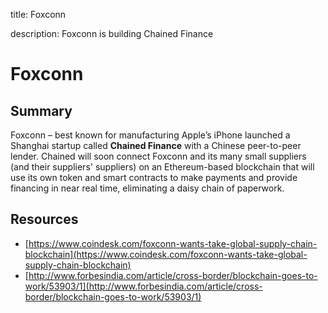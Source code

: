 title: Foxconn

description: Foxconn is building Chained Finance

# Foxconn

## Summary
Foxconn – best known for manufacturing Apple’s iPhone launched a Shanghai startup called **Chained Finance** with a Chinese peer-to-peer lender. Chained will soon connect Foxconn and its many small suppliers (and their suppliers' suppliers) on an Ethereum-based blockchain that will use its own token and smart contracts to make payments and provide financing in near real time, eliminating a daisy chain of paperwork. 

## Resources

* [https://www.coindesk.com/foxconn-wants-take-global-supply-chain-blockchain](https://www.coindesk.com/foxconn-wants-take-global-supply-chain-blockchain)
* [http://www.forbesindia.com/article/cross-border/blockchain-goes-to-work/53903/1](http://www.forbesindia.com/article/cross-border/blockchain-goes-to-work/53903/1)
